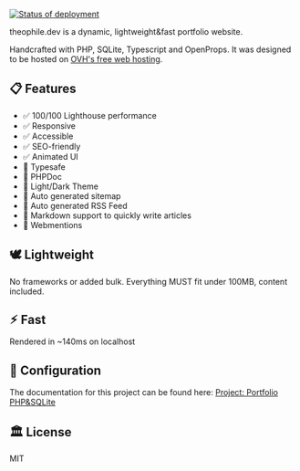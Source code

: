<!-- ## 🚀 Deployed with FTP Deploy Action -->
[<img alt="Status of deployment" src="https://github.com/thinkerers/theophile.dev/actions/workflows/main.yml/badge.svg">](https://github.com/SamKirkland/FTP-Deploy-Action)


<!-- ![theophile.dev](theophile.dev.png) -->

theophile.dev is a dynamic, lightweight&fast portfolio website.

Handcrafted with PHP, SQLite, Typescript and OpenProps. It was designed to be hosted on [OVH's free web hosting](https://www.ovhcloud.com/en-gb/domains/free-web-hosting/).

## 📋 Features

- ✅ 100/100 Lighthouse performance
- ✅ Responsive
- ✅ Accessible
- ✅ SEO-friendly
- ✅ Animated UI
- 🔳 Typesafe
- 🔳 PHPDoc
- 🔳 Light/Dark Theme
- 🔳 Auto generated sitemap
- 🔳 Auto generated RSS Feed
- 🔳 Markdown support to quickly write articles
- 🔳 Webmentions

<!-- ## 💯 Lighthouse score
![theophile.dev Lighthouse Score](_lighthouse.png) -->

## 🕊️ Lightweight
No frameworks or added bulk. Everything MUST fit under 100MB, content included.

## ⚡︎ Fast
Rendered in ~140ms on localhost

## 📄 Configuration

The documentation for this project can be found here: [Project: Portfolio PHP&SQLite](https://learning-php-mysql.tiddlyhost.com/#:[created[20240203150245488]])

## 🏛️ License

MIT
